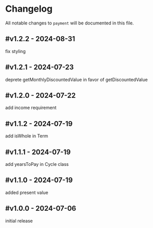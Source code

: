 # Changelog

All notable changes to `payment` will be documented in this file.

## #v1.2.2 - 2024-08-31

fix styling

## #v1.2.1 - 2024-07-23

deprete getMonthlyDiscountedValue in favor of getDiscountedValue

## #v1.2.0 - 2024-07-22

add income requirement

## #v1.1.2 - 2024-07-19

add isWhole in Term

## #v1.1.1 - 2024-07-19

add yearsToPay in Cycle class

## #v1.1.0 - 2024-07-19

added present value

## #v1.0.0 - 2024-07-06

initial release
